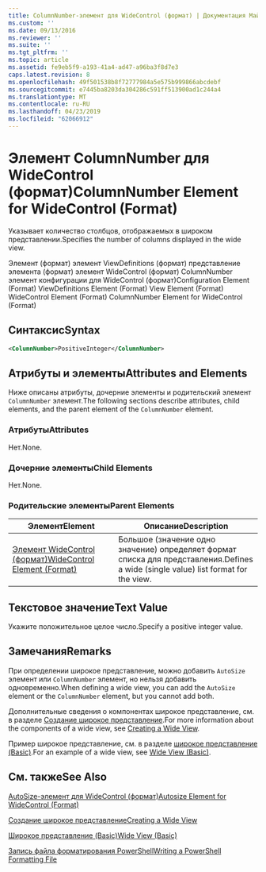 ```yaml
---
title: ColumnNumber-элемент для WideControl (формат) | Документация Майкрософт
ms.custom: ''
ms.date: 09/13/2016
ms.reviewer: ''
ms.suite: ''
ms.tgt_pltfrm: ''
ms.topic: article
ms.assetid: fe9eb5f9-a193-41a4-ad47-a96ba3f8d7e3
caps.latest.revision: 8
ms.openlocfilehash: 49f501538b8f72777984a5e575b999866abcdebf
ms.sourcegitcommit: e7445ba8203da304286c591ff513900ad1c244a4
ms.translationtype: MT
ms.contentlocale: ru-RU
ms.lasthandoff: 04/23/2019
ms.locfileid: "62066912"
---
```

# <a name="columnnumber-element-for-widecontrol-format"></a><span data-ttu-id="ad35a-102">Элемент ColumnNumber для WideControl (формат)</span><span class="sxs-lookup"><span data-stu-id="ad35a-102">ColumnNumber Element for WideControl (Format)</span></span>

<span data-ttu-id="ad35a-103">Указывает количество столбцов, отображаемых в широком представлении.</span><span class="sxs-lookup"><span data-stu-id="ad35a-103">Specifies the number of columns displayed in the wide view.</span></span>

<span data-ttu-id="ad35a-104">Элемент (формат) элемент ViewDefinitions (формат) представление элемента (формат) элемент WideControl (формат) ColumnNumber элемент конфигурации для WideControl (формат)</span><span class="sxs-lookup"><span data-stu-id="ad35a-104">Configuration Element (Format) ViewDefinitions Element (Format) View Element (Format) WideControl Element (Format) ColumnNumber Element for WideControl (Format)</span></span>

## <a name="syntax"></a><span data-ttu-id="ad35a-105">Синтаксис</span><span class="sxs-lookup"><span data-stu-id="ad35a-105">Syntax</span></span>

```xml
<ColumnNumber>PositiveInteger</ColumnNumber>
```

## <a name="attributes-and-elements"></a><span data-ttu-id="ad35a-106">Атрибуты и элементы</span><span class="sxs-lookup"><span data-stu-id="ad35a-106">Attributes and Elements</span></span>

<span data-ttu-id="ad35a-107">Ниже описаны атрибуты, дочерние элементы и родительский элемент `ColumnNumber` элемент.</span><span class="sxs-lookup"><span data-stu-id="ad35a-107">The following sections describe attributes, child elements, and the parent element of the `ColumnNumber` element.</span></span>

### <a name="attributes"></a><span data-ttu-id="ad35a-108">Атрибуты</span><span class="sxs-lookup"><span data-stu-id="ad35a-108">Attributes</span></span>

<span data-ttu-id="ad35a-109">Нет.</span><span class="sxs-lookup"><span data-stu-id="ad35a-109">None.</span></span>

### <a name="child-elements"></a><span data-ttu-id="ad35a-110">Дочерние элементы</span><span class="sxs-lookup"><span data-stu-id="ad35a-110">Child Elements</span></span>

<span data-ttu-id="ad35a-111">Нет.</span><span class="sxs-lookup"><span data-stu-id="ad35a-111">None.</span></span>

### <a name="parent-elements"></a><span data-ttu-id="ad35a-112">Родительские элементы</span><span class="sxs-lookup"><span data-stu-id="ad35a-112">Parent Elements</span></span>

|<span data-ttu-id="ad35a-113">Элемент</span><span class="sxs-lookup"><span data-stu-id="ad35a-113">Element</span></span>|<span data-ttu-id="ad35a-114">Описание</span><span class="sxs-lookup"><span data-stu-id="ad35a-114">Description</span></span>|
|-------------|-----------------|
|[<span data-ttu-id="ad35a-115">Элемент WideControl (формат)</span><span class="sxs-lookup"><span data-stu-id="ad35a-115">WideControl Element (Format)</span></span>](./widecontrol-element-format.md)|<span data-ttu-id="ad35a-116">Большое (значение одно значение) определяет формат списка для представления.</span><span class="sxs-lookup"><span data-stu-id="ad35a-116">Defines a wide (single value) list format for the view.</span></span>|

## <a name="text-value"></a><span data-ttu-id="ad35a-117">Текстовое значение</span><span class="sxs-lookup"><span data-stu-id="ad35a-117">Text Value</span></span>

<span data-ttu-id="ad35a-118">Укажите положительное целое число.</span><span class="sxs-lookup"><span data-stu-id="ad35a-118">Specify a positive integer value.</span></span>

## <a name="remarks"></a><span data-ttu-id="ad35a-119">Замечания</span><span class="sxs-lookup"><span data-stu-id="ad35a-119">Remarks</span></span>

<span data-ttu-id="ad35a-120">При определении широкое представление, можно добавить `AutoSize` элемент или `ColumnNumber` элемент, но нельзя добавить одновременно.</span><span class="sxs-lookup"><span data-stu-id="ad35a-120">When defining a wide view, you can add the `AutoSize` element or the `ColumnNumber` element, but you cannot add both.</span></span>

<span data-ttu-id="ad35a-121">Дополнительные сведения о компонентах широкое представление, см. в разделе [Создание широкое представление](./creating-a-wide-view.md).</span><span class="sxs-lookup"><span data-stu-id="ad35a-121">For more information about the components of a wide view, see [Creating a Wide View](./creating-a-wide-view.md).</span></span>

<span data-ttu-id="ad35a-122">Пример широкое представление, см. в разделе [широкое представление (Basic)](./wide-view-basic.md).</span><span class="sxs-lookup"><span data-stu-id="ad35a-122">For an example of a wide view, see [Wide View (Basic)](./wide-view-basic.md).</span></span>

## <a name="see-also"></a><span data-ttu-id="ad35a-123">См. также</span><span class="sxs-lookup"><span data-stu-id="ad35a-123">See Also</span></span>

[<span data-ttu-id="ad35a-124">AutoSize-элемент для WideControl (формат)</span><span class="sxs-lookup"><span data-stu-id="ad35a-124">Autosize Element for WideControl (Format)</span></span>](./autosize-element-for-widecontrol-format.md)

[<span data-ttu-id="ad35a-125">Создание широкое представление</span><span class="sxs-lookup"><span data-stu-id="ad35a-125">Creating a Wide View</span></span>](./creating-a-wide-view.md)

[<span data-ttu-id="ad35a-126">Широкое представление (Basic)</span><span class="sxs-lookup"><span data-stu-id="ad35a-126">Wide View (Basic)</span></span>](./wide-view-basic.md)

[<span data-ttu-id="ad35a-127">Запись файла форматирования PowerShell</span><span class="sxs-lookup"><span data-stu-id="ad35a-127">Writing a PowerShell Formatting File</span></span>](./writing-a-powershell-formatting-file.md)
